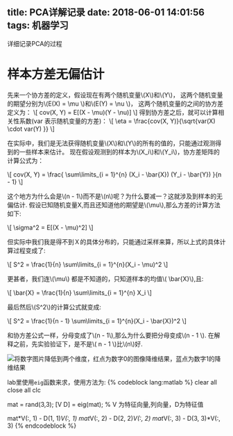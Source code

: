 title: PCA详解记录
date: 2018-06-01 14:01:56
tags: 机器学习
---
详细记录PCA的过程
<!--more-->

<script type="text/javascript" src="http://cdn.mathjax.org/mathjax/latest/MathJax.js?config=TeX-AMS-MML_HTMLorMML"></script>

# 样本方差无偏估计
先来一个协方差的定义，假设现在有两个随机变量\\(X\\)和\\(Y\\)，
这两个随机变量的期望分别为\\(E(X) = \mu \\)和\\(E(Y) = \nu \\)，
这两个随机变量的之间的协方差定义为：
\\[
cov(X, Y) = E[(X - \mu)(Y - \nu)]
\\]
得到协方差之后，就可以计算相关性系数(var 表示随机变量的方差)：
\\[
\eta = \frac{cov(X, Y)}{\sqrt{var(X) \cdot var(Y) }}
\\]

在实际中，我们是无法获得随机变量\\(X\\)和\\(Y\\)的所有的值的，只能通过观测得到的一些样本来估计。
现在假设观测到的样本为\\(X_i\\)和\\(Y_i\\)，协方差矩阵的计算公式为：

\\[
cov(X, Y) = \frac{ \sum\limits\_{i = 1}^{n} (X_i - \bar{X}) (Y_i - \bar{Y}) }{n - 1}
\\]

这个地方为什么会是\\(n - 1\\)而不是\\(n\\)呢？为什么要减一？这就涉及到样本的无偏估计.
假设已知随机变量X,而且还知道他的期望是\\(\mu\\),那么方差的计算方法如下:

\\[
\sigma^2 = E[(X - \mu)^2]
\\]

但实际中我们我是得不到Ｘ的具体分布的，只能通过采样来算，所以上式的具体计算过程变成了:

\\[
S^2 = \frac{1}{n} \sum\limits\_{i = 1}^{n}(X_i - \mu)^2
\\]

更甚者，我们连\\(\mu\\) 都是不知道的，只知道样本的均值\\( \bar{X}\\),且:

\\[
\bar{X} = \frac{1}{n} \sum\limits\_{i = 1}^{n} X_i
\\]

最后然后\\(S^2\\)的计算公式就变成:

\\[
S^2 = \frac{1}{n - 1} \sum\limits\_{i = 1}^{n}(X_i - \bar{X})^2
\\]

和协方差公式一样，分母变成了\\(n - 1\\),那么为什么要把分母变成\\(n - 1 \\).
在解释之前，先实验验证下，是不是\\( n - 1 \\)比\\(n\\)好.


![将数字图片降低到两个维度，红点为数字0的图像降维结果，蓝点为数字1的降维结果](https://image.ibb.co/b97PmT/exp1.png)






lab里使用`eig`函数来求，使用方法为:
{% codeblock lang:matlab %}
clear all
close all
clc

mat = rand(3,3);
[V D] = eig(mat); % V 为特征向量,列向量，D为特征值

mat*V(:, 1) - D(1, 1)*V(:, 1)
mat*V(:, 2) - D(2, 2)*V(:, 2)
mat*V(:, 3) - D(3, 3)*V(:, 3)
{% endcodeblock %}

